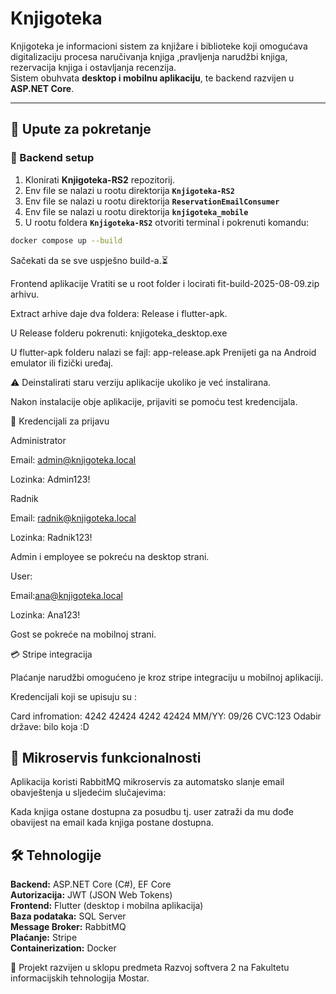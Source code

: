 #  Knjigoteka

Knjigoteka je informacioni sistem za knjižare i biblioteke koji omogućava digitalizaciju procesa naručivanja knjiga ,pravljenja narudžbi knjiga, rezervacija knjiga i ostavljanja recenzija.  
Sistem obuhvata **desktop i mobilnu aplikaciju**, te backend razvijen u **ASP.NET Core**.

---

## 🚀 Upute za pokretanje

### 🔹 Backend setup
1. Klonirati **Knjigoteka-RS2** repozitorij.  
2. Env file se nalazi u rootu direktorija **`Knjigoteka-RS2`**
3. Env file se nalazi u rootu direktorija **`ReservationEmailConsumer`**
4. Env file se nalazi u rootu direktorija **`knjigoteka_mobile`**
5. U rootu foldera **`Knjigoteka-RS2`**  otvoriti terminal i pokrenuti komandu:

```bash
docker compose up --build
```

Sačekati da se sve uspješno build-a.⏳

Frontend aplikacije
Vratiti se u root folder i locirati fit-build-2025-08-09.zip arhivu.

Extract arhive daje dva foldera: Release i flutter-apk.

U Release folderu pokrenuti:
knjigoteka_desktop.exe

U flutter-apk folderu nalazi se fajl:
app-release.apk
Prenijeti ga na Android emulator ili fizički uređaj.

⚠️ Deinstalirati staru verziju aplikacije ukoliko je već instalirana.

Nakon instalacije obje aplikacije, prijaviti se pomoću test kredencijala.

🔐 Kredencijali za prijavu

Administrator

Email: admin@knjigoteka.local

Lozinka: Admin123!


Radnik

Email: radnik@knjigoteka.local

Lozinka: Radnik123!


Admin i employee se pokreću na desktop strani.

User:

Email:ana@knjigoteka.local

Lozinka: Ana123!

Gost se pokreće na mobilnoj strani.


💳 Stripe integracija

Plaćanje narudžbi omogućeno je kroz stripe integraciju u mobilnoj aplikaciji.

Kredencijali koji se upisuju su :

Card infromation: 4242 42424 4242 42424
MM/YY: 09/26
CVC:123
Odabir države: bilo koja :D


## 🔧 Mikroservis funkcionalnosti

Aplikacija koristi RabbitMQ mikroservis za automatsko slanje email obavještenja u sljedećim slučajevima:

Kada knjiga ostane dostupna za posudbu tj. user zatraži da mu dođe obavijest na email kada knjiga postane dostupna.

## 🛠️ Tehnologije

**Backend:** ASP.NET Core (C#), EF Core  
**Autorizacija:** JWT (JSON Web Tokens)  
**Frontend:** Flutter (desktop i mobilna aplikacija)  
**Baza podataka:** SQL Server  
**Message Broker:** RabbitMQ  
**Plaćanje:** Stripe  
**Containerization:** Docker




📌 Projekt razvijen u sklopu predmeta Razvoj softvera 2 na Fakultetu informacijskih tehnologija Mostar.

